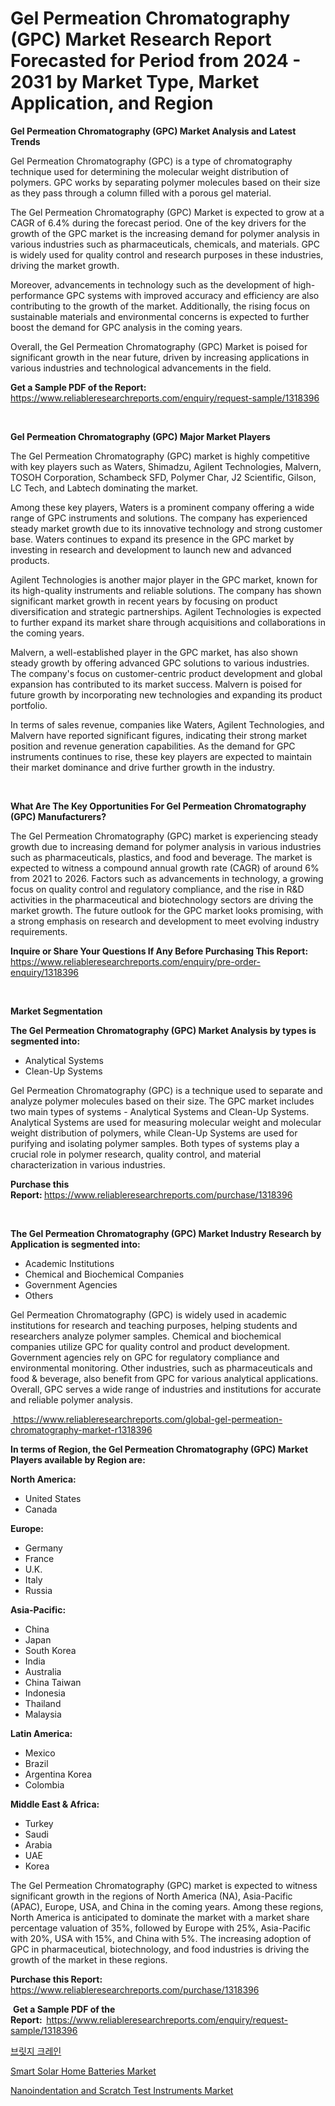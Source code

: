 <p><h1>Gel Permeation Chromatography (GPC) Market Research Report Forecasted for Period from 2024 -  2031 by Market Type, Market Application, and Region</h1></p><p><strong>Gel Permeation Chromatography (GPC) Market Analysis and Latest Trends</strong></p>
<p><p>Gel Permeation Chromatography (GPC) is a type of chromatography technique used for determining the molecular weight distribution of polymers. GPC works by separating polymer molecules based on their size as they pass through a column filled with a porous gel material.</p><p>The Gel Permeation Chromatography (GPC) Market is expected to grow at a CAGR of 6.4% during the forecast period. One of the key drivers for the growth of the GPC market is the increasing demand for polymer analysis in various industries such as pharmaceuticals, chemicals, and materials. GPC is widely used for quality control and research purposes in these industries, driving the market growth.</p><p>Moreover, advancements in technology such as the development of high-performance GPC systems with improved accuracy and efficiency are also contributing to the growth of the market. Additionally, the rising focus on sustainable materials and environmental concerns is expected to further boost the demand for GPC analysis in the coming years.</p><p>Overall, the Gel Permeation Chromatography (GPC) Market is poised for significant growth in the near future, driven by increasing applications in various industries and technological advancements in the field.</p></p>
<p><strong>Get a Sample PDF of the Report:&nbsp;</strong> <a href="https://www.reliableresearchreports.com/enquiry/request-sample/1318396">https://www.reliableresearchreports.com/enquiry/request-sample/1318396</a></p>
<p>&nbsp;</p>
<p><strong>Gel Permeation Chromatography (GPC) Major Market Players</strong></p>
<p><p>The Gel Permeation Chromatography (GPC) market is highly competitive with key players such as Waters, Shimadzu, Agilent Technologies, Malvern, TOSOH Corporation, Schambeck SFD, Polymer Char, J2 Scientific, Gilson, LC Tech, and Labtech dominating the market.</p><p>Among these key players, Waters is a prominent company offering a wide range of GPC instruments and solutions. The company has experienced steady market growth due to its innovative technology and strong customer base. Waters continues to expand its presence in the GPC market by investing in research and development to launch new and advanced products.</p><p>Agilent Technologies is another major player in the GPC market, known for its high-quality instruments and reliable solutions. The company has shown significant market growth in recent years by focusing on product diversification and strategic partnerships. Agilent Technologies is expected to further expand its market share through acquisitions and collaborations in the coming years.</p><p>Malvern, a well-established player in the GPC market, has also shown steady growth by offering advanced GPC solutions to various industries. The company's focus on customer-centric product development and global expansion has contributed to its market success. Malvern is poised for future growth by incorporating new technologies and expanding its product portfolio.</p><p>In terms of sales revenue, companies like Waters, Agilent Technologies, and Malvern have reported significant figures, indicating their strong market position and revenue generation capabilities. As the demand for GPC instruments continues to rise, these key players are expected to maintain their market dominance and drive further growth in the industry.</p></p>
<p>&nbsp;</p>
<p><strong>What Are The Key Opportunities For Gel Permeation Chromatography (GPC) Manufacturers?</strong></p>
<p><p>The Gel Permeation Chromatography (GPC) market is experiencing steady growth due to increasing demand for polymer analysis in various industries such as pharmaceuticals, plastics, and food and beverage. The market is expected to witness a compound annual growth rate (CAGR) of around 6% from 2021 to 2026. Factors such as advancements in technology, a growing focus on quality control and regulatory compliance, and the rise in R&D activities in the pharmaceutical and biotechnology sectors are driving the market growth. The future outlook for the GPC market looks promising, with a strong emphasis on research and development to meet evolving industry requirements.</p></p>
<p><strong>Inquire or Share Your Questions If Any Before Purchasing This Report:</strong> <a href="https://www.reliableresearchreports.com/enquiry/pre-order-enquiry/1318396">https://www.reliableresearchreports.com/enquiry/pre-order-enquiry/1318396</a></p>
<p>&nbsp;</p>
<p><strong>Market Segmentation</strong></p>
<p><strong>The Gel Permeation Chromatography (GPC) Market Analysis by types is segmented into:</strong></p>
<p><ul><li>Analytical Systems</li><li>Clean-Up Systems</li></ul></p>
<p><p>Gel Permeation Chromatography (GPC) is a technique used to separate and analyze polymer molecules based on their size. The GPC market includes two main types of systems - Analytical Systems and Clean-Up Systems. Analytical Systems are used for measuring molecular weight and molecular weight distribution of polymers, while Clean-Up Systems are used for purifying and isolating polymer samples. Both types of systems play a crucial role in polymer research, quality control, and material characterization in various industries.</p></p>
<p><strong>Purchase this Report:&nbsp;</strong><a href="https://www.reliableresearchreports.com/purchase/1318396">https://www.reliableresearchreports.com/purchase/1318396</a></p>
<p>&nbsp;</p>
<p><strong>The Gel Permeation Chromatography (GPC) Market Industry Research by Application is segmented into:</strong></p>
<p><ul><li>Academic Institutions</li><li>Chemical and Biochemical Companies</li><li>Government Agencies</li><li>Others</li></ul></p>
<p><p>Gel Permeation Chromatography (GPC) is widely used in academic institutions for research and teaching purposes, helping students and researchers analyze polymer samples. Chemical and biochemical companies utilize GPC for quality control and product development. Government agencies rely on GPC for regulatory compliance and environmental monitoring. Other industries, such as pharmaceuticals and food & beverage, also benefit from GPC for various analytical applications. Overall, GPC serves a wide range of industries and institutions for accurate and reliable polymer analysis.</p></p>
<p><a href="https://www.reliableresearchreports.com/global-gel-permeation-chromatography-market-r1318396">&nbsp;https://www.reliableresearchreports.com/global-gel-permeation-chromatography-market-r1318396</a></p>
<p><strong>In terms of Region, the Gel Permeation Chromatography (GPC) Market Players available by Region are:</strong></p>
<p>
    <p> <strong> North America: </strong>
        <ul>
            <li>United States</li>
            <li>Canada</li>
        </ul>
        </p> 
    <p> <strong> Europe: </strong>
        <ul>
            <li>Germany</li>
            <li>France</li>
            <li>U.K.</li>
            <li>Italy</li>
            <li>Russia</li>
        </ul>
        </p> 
    <p> <strong> Asia-Pacific: </strong>
        <ul>
            <li>China</li>
            <li>Japan</li>
            <li>South Korea</li>
            <li>India</li>
            <li>Australia</li>
            <li>China Taiwan</li>
            <li>Indonesia</li>
            <li>Thailand</li>
            <li>Malaysia</li>
        </ul>
        </p> 
    <p> <strong> Latin America: </strong>
        <ul>
            <li>Mexico</li>
            <li>Brazil</li>
            <li>Argentina Korea</li>
            <li>Colombia</li>
        </ul>
        </p> 
    <p> <strong> Middle East & Africa: </strong>
        <ul>
            <li>Turkey</li>
            <li>Saudi</li>
            <li>Arabia</li>
            <li>UAE</li>
            <li>Korea</li>
        </ul>
    </p>
    </p>
<p><p>The Gel Permeation Chromatography (GPC) market is expected to witness significant growth in the regions of North America (NA), Asia-Pacific (APAC), Europe, USA, and China in the coming years. Among these regions, North America is anticipated to dominate the market with a market share percentage valuation of 35%, followed by Europe with 25%, Asia-Pacific with 20%, USA with 15%, and China with 5%. The increasing adoption of GPC in pharmaceutical, biotechnology, and food industries is driving the growth of the market in these regions.</p></p>
<p><strong>Purchase this Report: </strong><a href="https://www.reliableresearchreports.com/purchase/1318396">https://www.reliableresearchreports.com/purchase/1318396</a></p>
<p>&nbsp;<strong>Get a Sample PDF of the Report:&nbsp;&nbsp;</strong><a href="https://www.reliableresearchreports.com/enquiry/request-sample/1318396">https://www.reliableresearchreports.com/enquiry/request-sample/1318396</a></p>
<p><strong></strong></p>
<p><p><a href="https://github.com/TitusBoyer1/Market-Research-Report-List-1/blob/main/146503342096.md">브릿지 크레인</a></p><p><a href="https://www.linkedin.com/pulse/smart-solar-home-batteries-market-trends-forecast-competitive-kyimf?trackingId=ALnAdvs2UrzdHfUstSkBMg%3D%3D">Smart Solar Home Batteries Market</a></p><p><a href="https://www.linkedin.com/pulse/nanoindentation-scratch-test-instruments-market-size-trends-gzrbc?trackingId=hc8S6cVqnaj%2F2Ks7tT5OqQ%3D%3D">Nanoindentation and Scratch Test Instruments Market</a></p></p>